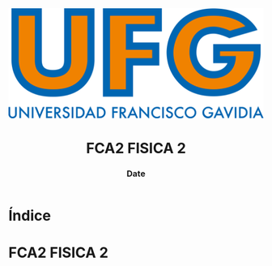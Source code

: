 <!-- title: FCA2 FISICA 2 -->

<link rel="stylesheet" href="../../static/style.css">

<script defer src="../../static/script.js"></script>

<header>

<img src="../../static/logo.png">

# FCA2 FISICA 2 <!-- omit in toc -->

### Date <!-- omit in toc -->

</header>

<toc>

# Índice <!-- omit in toc -->

</toc>

# FCA2 FISICA 2

